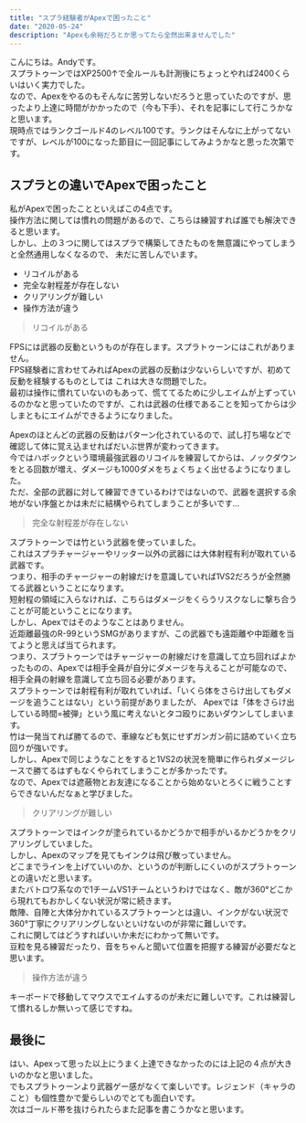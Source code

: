 ```yaml
---
title: "スプラ経験者がApexで困ったこと"
date: "2020-05-24"
description: "Apexも余裕だろとか思ってたら全然出来ませんでした"
---
```


こんにちは。Andyです。  
スプラトゥーンではXP2500↑で全ルールも計測後にちょっとやれば2400くらいはいく実力でした。  
なので、Apexをやるのもそんなに苦労しないだろうと思っていたのですが、思ったより上達に時間がかかったので（今も下手）、それを記事にして行こうかなと思います。  
現時点ではランクゴールド4のレベル100です。ランクはそんなに上がってないですが、レベルが100になった節目に一回記事にしてみようかなと思った次第です。  


## スプラとの違いでApexで困ったこと

私がApexで困ったことといえばこの4点です。  
操作方法に関しては慣れの問題があるので、こちらは練習すれば誰でも解決できると思います。  
しかし、上の３つに関してはスプラで構築してきたものを無意識にやってしまうと全然通用しなくなるので、
未だに苦しんでいます。


- リコイルがある
- 完全な射程差が存在しない
- クリアリングが難しい
- 操作方法が違う


> リコイルがある

FPSには武器の反動というものが存在します。スプラトゥーンにはこれがありません。  
FPS経験者に言わせてみればApexの武器の反動は少ないらしいですが、初めて反動を経験するものとしては
これは大きな問題でした。  
最初は操作に慣れていないのもあって、慌ててるために少しエイムが上ずっているのかなと思っていたのですが、これは武器の仕様であることを知ってからは少しまともにエイムができるようになりました。  

Apexのほとんどの武器の反動はパターン化されているので、試し打ち場などで確認して体に覚え込ませればだいぶ世界が変わってきます。  
今ではハボックという環境最強武器のリコイルを練習してからは、ノックダウンをとる回数が増え、ダメージも1000ダメをちょくちょく出せるようになりました。  
ただ、全部の武器に対して練習できているわけではないので、武器を選択する余地がない序盤とかは未だに結構やられてしまうことが多いです…  



> 完全な射程差が存在しない

スプラトゥーンでは竹という武器を使っていました。  
これはスプラチャージャーやリッター以外の武器には大体射程有利が取れている武器です。  
つまり、相手のチャージャーの射線だけを意識していれば1VS2だろうが全然勝てる武器ということになります。  
短射程の領域に入らなければ、こちらはダメージをくらうリスクなしに撃ち合うことが可能ということになります。  
しかし、Apexではそのようなことはありません。  
近距離最強のR-99というSMGがありますが、この武器でも遠距離や中距離を当てようと思えば当てられます。  
つまり、スプラトゥーンではチャージャーの射線だけを意識して立ち回ればよかったものの、Apexでは相手全員が自分にダメージを与えることが可能なので、相手全員の射線を意識して立ち回る必要があります。  
スプラトゥーンでは射程有利が取れていれば、「いくら体をさらけ出してもダメージを追うことはない」という前提がありましたが、
Apexでは「体をさらけ出している時間=被弾」という風に考えないとタコ殴りにあいダウンしてしまいます。  
竹は一発当てれば勝てるので、車線なども気にせずガンガン前に詰めていく立ち回りが強いです。  
しかし、Apexで同じようなことをすると1VS2の状況を簡単に作られダメージレースで勝てるはずもなくやられてしまうことが多かったです。  
なので、Apexでは遮蔽物とお友達になることから始めないとろくに戦うことすらできないんだなぁと学びました。

> クリアリングが難しい

スプラトゥーンではインクが塗られているかどうかで相手がいるかどうかをクリアリングしていました。  
しかし、Apexのマップを見てもインクは飛び散っていません。  
どこまでラインを上げていいのか、というのが判断しにくいのがスプラトゥーンとの違いだと思います。  
またバトロワ系なので1チームVS1チームというわけではなく、敵が360°どこから現れてもおかしくない状況が常に続きます。  
敵陣、自陣と大体分かれているスプラトゥーンとは違い、インクがない状況で360°丁寧にクリアリングしないといけないのが非常に難しいです。  
これに関してはどうすればいいか未だにわかって無いです。  
豆粒を見る練習だったり、音をちゃんと聞いて位置を把握する練習が必要だなと思います。  

> 操作方法が違う

キーボードで移動してマウスでエイムするのが未だに難しいです。これは練習して慣れるしか無いって感じですね。  


## 最後に

はい、Apexって思った以上にうまく上達できなかったのには上記の４点が大きいのかなと思いました。  
でもスプラトゥーンより武器ゲー感がなくて楽しいです。レジェンド（キャラのこと）も個性豊かで愛らしいのでとても面白いです。  
次はゴールド帯を抜けられたらまた記事を書こうかなと思います。  